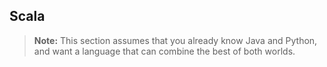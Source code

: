 ## Scala

> **Note:** This section assumes that you already know Java and Python, and want a language that can combine the best of both worlds. 

